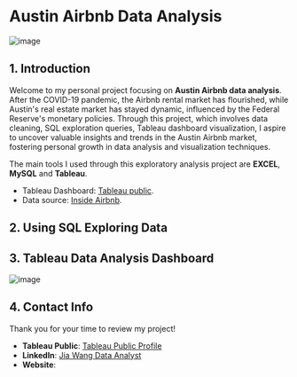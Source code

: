 # Austin Airbnb Data Analysis
![image]()
## 1. Introduction
Welcome to my personal project focusing on **Austin Airbnb data analysis**. After the COVID-19 pandemic, the Airbnb rental market has  flourished, while Austin's real estate market has stayed dynamic, influenced by the Federal Reserve's monetary policies. Through this project, which involves data cleaning, SQL exploration queries, Tableau dashboard visualization, I aspire to uncover valuable insights and trends in the Austin Airbnb market, fostering personal growth in data analysis and visualization techniques.

The main tools I used through this exploratory analysis project are **EXCEL**, **MySQL** and **Tableau**.
* Tableau Dashboard: [Tableau public](https://public.tableau.com/app/profile/jia.wang3280/viz/AustinAirbnbDashboard/Dashboard).
* Data source: [Inside Airbnb](http://insideairbnb.com/get-the-data).

## 2. Using SQL Exploring Data



## 3. Tableau Data Analysis Dashboard
![image]()


## 4. Contact Info
Thank you for your time to review my project! 
* **Tableau Public**: [Tableau Public Profile](https://public.tableau.com/app/profile/jia.wang3280/vizzes)
* **Linkedln**: [Jia Wang Data Analyst](https://www.linkedin.com/in/jiawang-data-analyst/)
* **Website**: 
